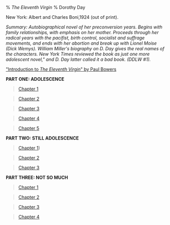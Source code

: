 % *The Eleventh Virgin*
% Dorothy Day

New York: Albert and Charles Boni,1924 (out of print).

*Summary: Autobiographical novel of her preconversion years. Begins with
family relationships, with emphasis on her mother. Proceeds through her
radical years with the pacifist, birth control, socialist and suffrage
movements, and ends with her abortion and break up with Lionel Moise
(Dick Wemys). William Miller's biography on D. Day gives the real names
of the characters. New York Times reviewed the book as just one more
adolescent novel," and D. Day latter called it a bad book. (DDLW \#1).*

["Introduction to *The Eleventh Virgin*" by Paul
Bowers](http://www.catholicworker.org/pages/eleventh-virgin-intro.html)

**PART ONE: ADOLESCENCE**  

>[Chapter 1](http://www.catholicworker.org/dorothyday/articles/870.html)

>[Chapter 2](http://www.catholicworker.org/dorothyday/articles/871.html)

>[Chapter 3](http://www.catholicworker.org/dorothyday/articles/872.html)

>[Chapter 4](http://www.catholicworker.org/dorothyday/articles/873.html)

>[Chapter 5](http://www.catholicworker.org/dorothyday/articles/874.html)

**PART TWO: STILL ADOLESCENCE**

>[Chapter 1](http://www.catholicworker.org/dorothyday/articles/875.html))

>[Chapter 2](http://www.catholicworker.org/dorothyday/articles/876.html)

>[Chapter 3](http://www.catholicworker.org/dorothyday/articles/877.html)

**PART THREE: NOT SO MUCH**

>[Chapter 1](http://www.catholicworker.org/dorothyday/articles/878.html)

>[Chapter 2](http://www.catholicworker.org/dorothyday/articles/879.html)

>[Chapter 3](http://www.catholicworker.org/dorothyday/articles/880.html)

>[Chapter 4](http://www.catholicworker.org/dorothyday/articles/881.html)
